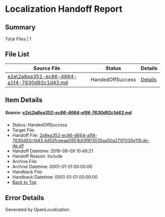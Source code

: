 # <a name='report-top'></a> Localization Handoff Report

## Summary
 Total Files | 1

## File List
 Source File | Status | Details 
 ----------- | ------ | ------- 
 [e2e\2a8ea352-ec86-4664-a1f4-7630d92c1d43.md](https://github.com/OpenLocalizationTestOrg/oltest/blob/74e12425325f29a9594c5ef187124b6ebcd4a916/e2e/2a8ea352-ec86-4664-a1f4-7630d92c1d43.md) | HandedOffSuccess | [Details](#1270992208868f72cbb36b803ccb905dbaa0e5a71)

## Item Details
##### <a name='1270992208868f72cbb36b803ccb905dbaa0e5a71'></a> Source: [e2e\2a8ea352-ec86-4664-a1f4-7630d92c1d43.md](https://github.com/OpenLocalizationTestOrg/oltest/blob/74e12425325f29a9594c5ef187124b6ebcd4a916/e2e/2a8ea352-ec86-4664-a1f4-7630d92c1d43.md)
* Status: HandedOffSuccess
* Target File: 
* Handoff File: [2a8ea352-ec86-4664-a1f4-7630d92c1d43.4d52fceeaa0951b03f6f3035aa50a2797035e119.de-de.xlf](https://github.com/OpenLocalizationTestOrg/olhandoff-e2e/blob/3da6c9f22df7bab6ca84464a908826be60a86654/ol-handoff/OpenLocalizationTestOrg/ol-test-dede/ci/ht/2a8ea352-ec86-4664-a1f4-7630d92c1d43.4d52fceeaa0951b03f6f3035aa50a2797035e119.de-de.xlf)
* Handoff Datetime: 2016-08-09 10:48:21
* Handoff Reason: Include
* Archive File: 
* Archive Datetime: 0001-01-01 00:00:00
* Handback File: 
* Handback Datetime: 0001-01-01 00:00:00
* [Back to Top](#report-top)


## Error Details

Generated by OpenLocalization.
